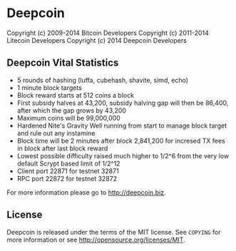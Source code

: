 Deepcoin
================================

Copyright (c) 2009-2014 Bitcoin Developers
Copyright (c) 2011-2014 Litecoin Developers
Copyright (c) 2014 Deepcoin Developers

Deepcoin Vital Statistics
----------------

 - 5 rounds of hashing (luffa, cubehash, shavite, simd, echo)
 - 1 minute block targets
 - Block reward starts at 512 coins a block
 - First subsidy halves at 43,200, subsidy halving gap will then be 86,400, after which the gap grows by 43,200
 - Maximum coins will be 99,000,000
 - Hardened Nite's Gravity Well running from start to manage block target and rule out any instamine
 - Block time will be 2 minutes after block 2,841,200 for incresed TX fees in block after last block reward
 - Lowest possible difficulty raised much higher to 1/2^6 from the very low default Scrypt based limit of 1/2^12
 - Client port 22871 for testnet 32871
 - RPC port 22872 for testnet 32872
 
For more information please go to http://deepcoin.biz.

License
-------

Deepcoin is released under the terms of the MIT license. See `COPYING` for more
information or see http://opensource.org/licenses/MIT.